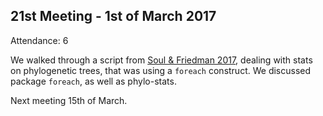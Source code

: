 21st Meeting - 1st of March 2017
----
Attendance: 6

We walked through a script from [Soul & Friedman 2017](http://dx.doi.org/10.1111/pala.12274), dealing with stats on phylogenetic trees, that was using a `foreach` construct. We discussed package `foreach`, as well as phylo-stats.

Next meeting 15th of March.
